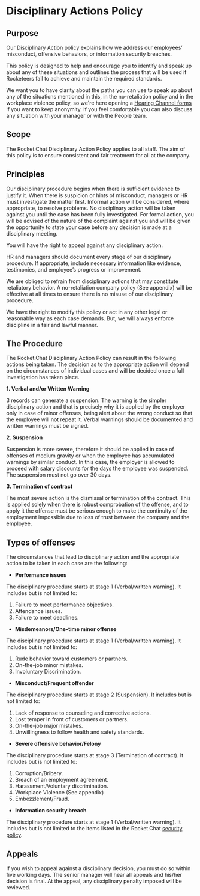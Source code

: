 # Disciplinary Actions Policy

## Purpose

Our Disciplinary Action policy explains how we address our employees’ misconduct, offensive behaviors, or information security breaches.

This policy is designed to help and encourage you to identify and speak up about any of these situations and outlines the process that will be used if Rocketeers fail to achieve and maintain the required standards.

We want you to have clarity about the paths you can use to speak up about any of the situations mentioned in this, in the no-retaliation policy and in the workplace violence policy, so we're here opening a [Hearing Channel forms](https://forms.gle/kKQTGUa8Zy8TkpdH7) if you want to keep anonymity. If you feel comfortable you can also discuss any situation with your manager or with the People team.

## Scope

The Rocket.Chat Disciplinary Action Policy applies to all staff. The aim of this policy is to ensure consistent and fair treatment for all at the company.

## Principles

Our disciplinary procedure begins when there is sufficient evidence to justify it. When there is suspicion or hints of misconduct, managers or HR must investigate the matter first. Informal action will be considered, where appropriate, to resolve problems. No disciplinary action will be taken against you until the case has been fully investigated. For formal action, you will be advised of the nature of the complaint against you and will be given the opportunity to state your case before any decision is made at a disciplinary meeting.

You will have the right to appeal against any disciplinary action.

HR and managers should document every stage of our disciplinary procedure. If appropriate, include necessary information like evidence, testimonies, and employee’s progress or improvement.

We are obliged to refrain from disciplinary actions that may constitute retaliatory behavior. A no-retaliation company policy (See appendix) will be effective at all times to ensure there is no misuse of our disciplinary procedure.

We have the right to modify this policy or act in any other legal or reasonable way as each case demands. But, we will always enforce discipline in a fair and lawful manner.

## The Procedure

The Rocket.Chat Disciplinary Action Policy can result in the following actions being taken. The decision as to the appropriate action will depend on the circumstances of individual cases and will be decided once a full investigation has taken place.

**1. Verbal and/or Written Warning**

3 records can generate a suspension. The warning is the simpler disciplinary action and that is precisely why it is applied by the employer only in case of minor offenses, being alert about the wrong conduct so that the employee will not repeat it. Verbal warnings should be documented and written warnings must be signed.

**2. Suspension**

Suspension is more severe, therefore it should be applied in case of offenses of medium gravity or when the employee has accumulated warnings by similar conduct. In this case, the employer is allowed to proceed with salary discounts for the days the employee was suspended. The suspension must not go over 30 days.

**3. Termination of contract**

The most severe action is the dismissal or termination of the contract. This is applied solely when there is robust comprobation of the offense, and to apply it the offense must be serious enough to make the continuity of the employment impossible due to loss of trust between the company and the employee.

## Types of offenses

The circumstances that lead to disciplinary action and the appropriate action to be taken in each case are the following:

* **Performance issues**

The disciplinary procedure starts at stage 1 (Verbal/written warning). It includes but is not limited to:

1. Failure to meet performance objectives.
2. Attendance issues.
3. Failure to meet deadlines.

* **Misdemeanors/One-time minor offense**

The disciplinary procedure starts at stage 1 (Verbal/written warning). It includes but is not limited to:

1. Rude behavior toward customers or partners.
2. On-the-job minor mistakes.
3. Involuntary Discrimination.

* **Misconduct/Frequent offender**

The disciplinary procedure starts at stage 2 (Suspension). It includes but is not limited to:

1. Lack of response to counseling and corrective actions.
2. Lost temper in front of customers or partners.
3. On-the-job major mistakes.
4. Unwillingness to follow health and safety standards.

* **Severe offensive behavior/Felony**

The disciplinary procedure starts at stage 3 (Termination of contract). It includes but is not limited to:

1. Corruption/Bribery.
2. Breach of an employment agreement.
3. Harassment/Voluntary discrimination.
4. Workplace Violence (See appendix)
5. Embezzlement/Fraud.

* **Information security breach**

The disciplinary procedure starts at stage 1 (Verbal/written warning). It includes but is not limited to the items listed in the Rocket.Chat [security policy](https://handbook.rocket.chat/departments-operations/security/security-policy).

## Appeals

If you wish to appeal against a disciplinary decision, you must do so within five working days. The senior manager will hear all appeals and his/her decision is final. At the appeal, any disciplinary penalty imposed will be reviewed.
